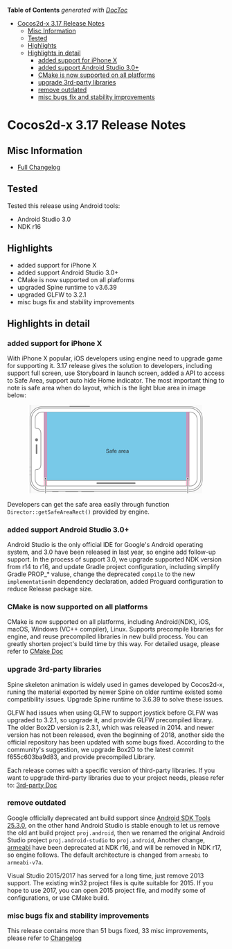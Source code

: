 <!-- START doctoc generated TOC please keep comment here to allow auto update -->
<!-- DON'T EDIT THIS SECTION, INSTEAD RE-RUN doctoc TO UPDATE -->
**Table of Contents**  *generated with [DocToc](https://github.com/thlorenz/doctoc)*

- [Cocos2d-x 3.17 Release Notes](#cocos2d-x-317-release-notes)
  - [Misc Information](#misc-information)
  - [Tested](#tested)
  - [Highlights](#highlights)
  - [Highlights in detail](#highlights-in-detail)
    - [added support for iPhone X](#added-support-for-iphone-x)
    - [added support Android Studio 3.0+](#added-support-android-studio-30)
    - [CMake is now supported on all platforms](#cmake-is-now-supported-on-all-platforms)
    - [upgrade 3rd-party libraries](#upgrade-3rd-party-libraries)
    - [remove outdated](#remove-outdated)
    - [misc bugs fix and stability improvements](#misc-bugs-fix-and-stability-improvements)

<!-- END doctoc generated TOC please keep comment here to allow auto update -->

# Cocos2d-x 3.17 Release Notes #

## Misc Information

- [Full Changelog](https://github.com/cocos2d/cocos2d-x/blob/v3/CHANGELOG)

## Tested

Tested this release using Android tools:

- Android Studio 3.0
- NDK r16

## Highlights

- added support for iPhone X
- added support Android Studio 3.0+ 
- CMake is now supported on all platforms
- upgraded Spine runtime to v3.6.39 
- upgraded GLFW to 3.2.1
- misc bugs fix and stability improvements

## Highlights in detail

### added support for iPhone X

With iPhone X popular, iOS developers using engine need to upgrade game for supporting it. 3.17 release gives the solution to developers, including support full screen, use Storyboard in launch screen, added a API to access to Safe Area, support auto hide Home indicator. The most important thing to note is safe area when do layout, which is the light blue area in image below:

<p align="center">
  <img width="400" src="https://raw.githubusercontent.com/cocos2d/cocos2d-x-docs/master/en/installation/iOS-img/iPhoneXSafeArea.png">
</p>

Developers can get the safe area easily through function `Director::getSafeAreaRect()` provided by engine.

### added support Android Studio 3.0+ 

Android Studio is the only official IDE for Google's Android operating system, and 3.0 have been released in last year, so engine add follow-up support. In the process of support 3.0, we upgrade supported NDK version from r14 to r16, and update Gradle project configuration, including simplify Gradle PROP_* valuse, change the deprecated `compile` to the new `implementation`in dependency declaration, added Proguard configuration to reduce Release package size.

### CMake is now supported on all platforms

CMake is now supported on all platforms, including Android(NDK), iOS, macOS, Windows (VC++ compiler), Linux. Supports precompile libraries for engine, and reuse precompiled libraries in new build process. You can greatly shorten project's build time by this way. For detailed usage, please refer to [CMake Doc](https://github.com/cocos2d/cocos2d-x/blob/v3/cmake/README.md)

### upgrade 3rd-party libraries

Spine skeleton animation is widely used in games developed by Cocos2d-x, runing the material exported by newer Spine on older runtime existed some compatibility issues. Upgrade Spine runtime to 3.6.39 to solve these issues.

GLFW had issues when using GLFW to support joystick before GLFW was upgraded to 3.2.1, so upgrade it, and provide GLFW precompiled library. The older Box2D version is 2.3.1, which was released in 2014. and newer version has not been released, even the beginning of 2018, another side the official repository has been updated with some bugs fixed. According to the community's suggestion, we upgrade Box2D to the latest commit f655c603ba9d83, and provide precompiled Library.

Each release comes with a specific version of third-party libraries. If you want to upgrade third-party libraries due to your project needs, please refer to: [3rd-party Doc](https://github.com/cocos2d/cocos2d-x-3rd-party-libs-src/blob/v3/README.md)

### remove outdated

Google officially deprecated ant build support since [Android SDK Tools 25.3.0](http://tools.android.com/recent/androidsdktoolsrevision2530feb2017), on the other hand Android Studio is stable enough to let us remove the old ant build project `proj.android`, then we renamed the original Android Studio project `proj.android-studio` to `proj.android`, Another change, [armeabi](https://developer.android.com/ndk/guides/abis) have been deprecated at NDK r16, and will be removed in NDK r17, so engine follows. The default architecture is changed from `armeabi` to `armeabi-v7a`.

Visual Studio 2015/2017 has served for a long time, just remove 2013 support. The existing win32 project files is quite suitable for 2015. If you hope to use 2017, you can open 2015 project file, and modify some of configurations, or use CMake build.

### misc bugs fix and stability improvements

This release contains more than 51 bugs fixed, 33 misc improvements, please refer to [Changelog](https://github.com/cocos2d/cocos2d-x/blob/v3/CHANGELOG)
